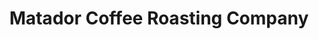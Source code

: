 ---
title: "Matador Coffee Roasting Company"
url: /flagstaff/matador-coffee-roasting-company/
shop: coffee
---